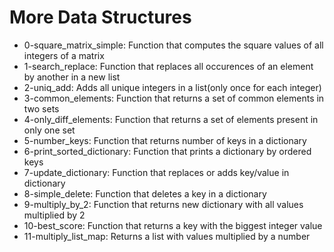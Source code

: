 # More Data Structures

- 0-square_matrix_simple: Function that computes the square values of all integers of a matrix
- 1-search_replace: Function that replaces all occurences of an element by another in a new list
- 2-uniq_add: Adds all unique integers in a list(only once for each integer)
- 3-common_elements: Function that returns a set of common elements in two sets
- 4-only_diff_elements: Function that returns a set of elements present in only one set
- 5-number_keys: Function that returns number of keys in a dictionary
- 6-print_sorted_dictionary: Function that prints a dictionary by ordered keys
- 7-update_dictionary: Function that replaces or adds key/value in dictionary
- 8-simple_delete: Function that deletes a key in a dictionary
- 9-multiply_by_2: Function that returns new dictionary with all values multiplied by 2
- 10-best_score: Function that returns a key with the biggest integer value
- 11-multiply_list_map: Returns a list with values multiplied by a number
